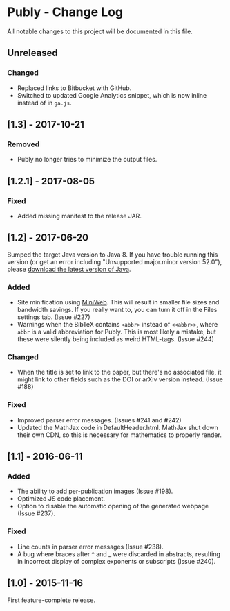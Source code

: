 # Publy - Change Log
All notable changes to this project will be documented in this file.

## Unreleased

### Changed
- Replaced links to Bitbucket with GitHub.
- Switched to updated Google Analytics snippet, which is now inline instead of in `ga.js`.


## [1.3] - 2017-10-21

### Removed
- Publy no longer tries to minimize the output files.


## [1.2.1] - 2017-08-05

### Fixed
- Added missing manifest to the release JAR.


## [1.2] - 2017-06-20
Bumped the target Java version to Java 8. If you have trouble running this version (or get an error including "Unsupported major.minor version 52.0"), please [download the latest version of Java](https://www.java.com/).

### Added
- Site minification using [MiniWeb](https://bitbucket.org/Mangara/miniweb). This will result in smaller file sizes and bandwidth savings. If you really want to, you can turn it off in the Files settings tab. (Issue #227)
- Warnings when the BibTeX contains `<abbr>` instead of `<<abbr>>`, where `abbr` is a valid abbreviation for Publy. This is most likely a mistake, but these were silently being included as weird HTML-tags. (Issue #244)

### Changed
- When the title is set to link to the paper, but there's no associated file, it might link to other fields such as the DOI or arXiv version instead. (Issue #188)

### Fixed
- Improved parser error messages. (Issues #241 and #242)
- Updated the MathJax code in DefaultHeader.html. MathJax shut down their own CDN, so this is necessary for mathematics to properly render.


## [1.1] - 2016-06-11
### Added
- The ability to add per-publication images (Issue #198).
- Optimized JS code placement.
- Option to disable the automatic opening of the generated webpage (Issue #237).

### Fixed
- Line counts in parser error messages (Issue #238).
- A bug where braces after ^ and _ were discarded in abstracts, resulting in incorrect display of complex exponents or subscripts (Issue #240).


## [1.0] - 2015-11-16
First feature-complete release.
